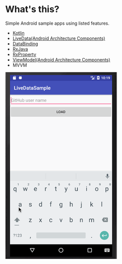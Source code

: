# What's this?

Simple Android sample apps using listed features.

* [Kotlin](https://kotlinlang.org/)
* [LiveData(Android Architecture Components)](https://developer.android.com/topic/libraries/architecture/livedata.html)
* [DataBinding](https://developer.android.com/topic/libraries/data-binding/index.html)
* [RxJava](https://github.com/ReactiveX/RxJava)
* [RxProperty](https://github.com/k-kagurazaka/rx-property-android)
* [ViewModel(Android Architecture Components)](https://developer.android.com/topic/libraries/architecture/viewmodel.html)
* MVVM

![screenshot](screenshot.gif)
